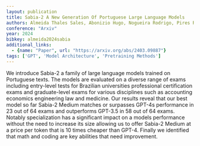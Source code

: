 ```yaml
---
layout: publication
title: Sabia-2 A New Generation Of Portuguese Large Language Models
authors: Almeida Thales Sales, Abonizio Hugo, Nogueira Rodrigo, Pires Ramon
conference: "Arxiv"
year: 2024
bibkey: almeida2024sabia
additional_links:
  - {name: "Paper", url: "https://arxiv.org/abs/2403.09887"}
tags: ['GPT', 'Model Architecture', 'Pretraining Methods']
---
```

We introduce Sabia-2 a family of large language models trained on Portuguese texts. The models are evaluated on a diverse range of exams including entry-level tests for Brazilian universities professional certification exams and graduate-level exams for various disciplines such as accounting economics engineering law and medicine. Our results reveal that our best model so far Sabia-2 Medium matches or surpasses GPT-4s performance in 23 out of 64 exams and outperforms GPT-3.5 in 58 out of 64 exams. Notably specialization has a significant impact on a models performance without the need to increase its size allowing us to offer Sabia-2 Medium at a price per token that is 10 times cheaper than GPT-4. Finally we identified that math and coding are key abilities that need improvement.
